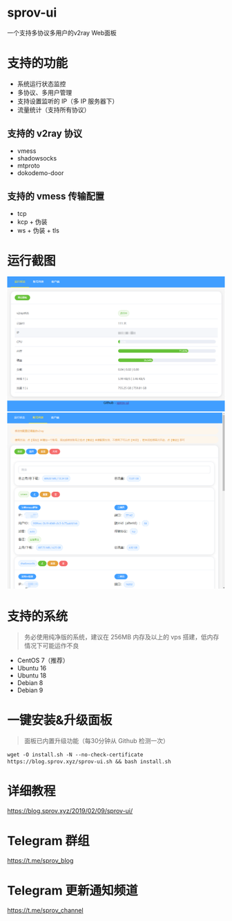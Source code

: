 # sprov-ui
 一个支持多协议多用户的v2ray Web面板
 
# 支持的功能
 - 系统运行状态监控
 - 多协议、多用户管理
 - 支持设置监听的 IP（多 IP 服务器下）
 - 流量统计（支持所有协议）
 
## 支持的 v2ray 协议
 - vmess
 - shadowsocks
 - mtproto
 - dokodemo-door

## 支持的 vmess 传输配置
 - tcp
 - kcp + 伪装
 - ws + 伪装 + tls
 
# 运行截图
![1.png](1.png)
![2.png](2.png)

# 支持的系统
>务必使用纯净版的系统，建议在 256MB 内存及以上的 vps 搭建，低内存情况下可能运作不良
 - CentOS 7（推荐）
 - Ubuntu 16
 - Ubuntu 18
 - Debian 8
 - Debian 9

# 一键安装&升级面板
>面板已内置升级功能（每30分钟从 Github 检测一次）
```
wget -O install.sh -N --no-check-certificate https://blog.sprov.xyz/sprov-ui.sh && bash install.sh
```
# 详细教程
https://blog.sprov.xyz/2019/02/09/sprov-ui/

# Telegram 群组
https://t.me/sprov_blog

# Telegram 更新通知频道
https://t.me/sprov_channel
